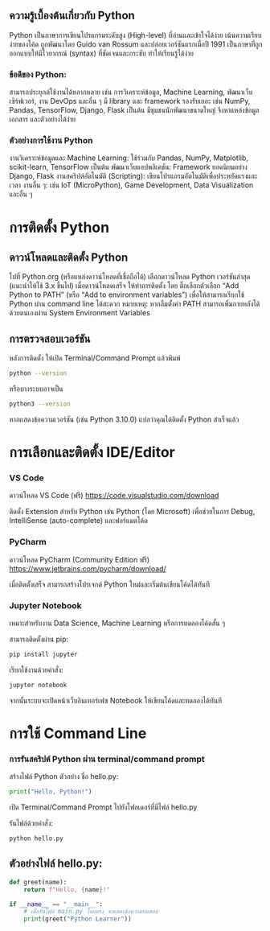 ## ความรู้เบื้องต้นเกี่ยวกับ Python

Python เป็นภาษาการเขียนโปรแกรมระดับสูง (High-level) ที่อ่านและเข้าใจได้ง่าย เน้นความเรียบง่ายของโค้ด
ถูกพัฒนาโดย Guido van Rossum และปล่อยเวอร์ชันแรกเมื่อปี 1991
เป็นภาษาที่ถูกออกแบบให้มีไวยากรณ์ (syntax) ที่ชัดเจนและกระชับ ทำให้เรียนรู้ได้ง่าย

### ข้อดีของ Python:
สามารถประยุกต์ใช้งานได้หลากหลาย เช่น การวิเคราะห์ข้อมูล, Machine Learning, พัฒนาเว็บเซิร์ฟเวอร์, งาน DevOps และอื่น ๆ
มี library และ framework รองรับเยอะ เช่น NumPy, Pandas, TensorFlow, Django, Flask เป็นต้น
มีชุมชนนักพัฒนาขนาดใหญ่ จึงหาแหล่งข้อมูล เอกสาร และตัวอย่างได้ง่าย

### ตัวอย่างการใช้งาน Python
งานวิเคราะห์ข้อมูลและ Machine Learning: ใช้ร่วมกับ Pandas, NumPy, Matplotlib, scikit-learn, TensorFlow เป็นต้น
พัฒนาเว็บแอปพลิเคชัน: Framework ยอดนิยมอย่าง Django, Flask
งานสคริปต์อัตโนมัติ (Scripting): เขียนโปรแกรมอัตโนมัติเพื่อประหยัดแรงและเวลา
งานอื่น ๆ: เช่น IoT (MicroPython), Game Development, Data Visualization และอื่น ๆ

##
# การติดตั้ง Python
## ดาวน์โหลดและติดตั้ง Python
ไปที่ Python.org (หรือแหล่งดาวน์โหลดที่เชื่อถือได้)
เลือกดาวน์โหลด Python เวอร์ชันล่าสุด (แนะนำให้ใช้ 3.x ขึ้นไป)
เมื่อดาวน์โหลดเสร็จ ให้ทำการติดตั้ง โดย ติ๊กเลือกตัวเลือก “Add Python to PATH” (หรือ “Add to environment variables”) เพื่อให้สามารถเรียกใช้ Python ผ่าน command line ได้สะดวก
หมายเหตุ: หากลืมตั้งค่า PATH สามารถเพิ่มภายหลังได้ด้วยตนเองผ่าน System Environment Variables

## การตรวจสอบเวอร์ชัน
หลังการติดตั้ง ให้เปิด Terminal/Command Prompt แล้วพิมพ์
``` bash
python --version
```
หรือบางระบบอาจเป็น

``` bash
python3 --version
```
หากแสดงข้อความเวอร์ชัน (เช่น Python 3.10.0) แปลว่าคุณได้ติดตั้ง Python สำเร็จแล้ว
##
# การเลือกและติดตั้ง IDE/Editor
### VS Code
ดาวน์โหลด VS Code (ฟรี) https://code.visualstudio.com/download

ติดตั้ง Extension สำหรับ Python เช่น Python (โดย Microsoft) เพื่อช่วยในการ Debug, IntelliSense (auto-complete) และฟอร์แมตโค้ด

### PyCharm
ดาวน์โหลด PyCharm (Community Edition ฟรี) https://www.jetbrains.com/pycharm/download/

เมื่อติดตั้งเสร็จ สามารถสร้างโปรเจกต์ Python ใหม่และเริ่มต้นเขียนโค้ดได้ทันที

### Jupyter Notebook
เหมาะสำหรับงาน Data Science, Machine Learning หรือการทดลองโค้ดสั้น ๆ

สามารถติดตั้งผ่าน pip:

``` bash
pip install jupyter
```
เรียกใช้งานด้วยคำสั่ง:

``` bash
jupyter notebook
```
จากนั้นระบบจะเปิดหน้าเว็บอินเทอร์เฟซ Notebook ให้เขียนโค้ดและทดลองได้ทันที
##

# การใช้ Command Line
### การรันสคริปต์ Python ผ่าน terminal/command prompt
สร้างไฟล์ Python ตัวอย่าง ชื่อ hello.py:

``` python
print("Hello, Python!")
```
เปิด Terminal/Command Prompt ไปยังโฟลเดอร์ที่มีไฟล์ hello.py

รันไฟล์ด้วยคำสั่ง:

``` bash
python hello.py
```

##
## ตัวอย่างไฟล์ hello.py:

``` python
def greet(name):
    return f"Hello, {name}!"

if __name__ == "__main__":
    # เมื่อรันไฟล์ main.py โดยตรง จะแสดงข้อความทดสอบ
    print(greet("Python Learner"))
```
